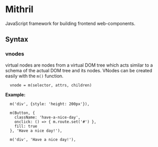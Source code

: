 # Mithril 

JavaScript framework for building frontend web-components.

## Syntax 

### vnodes

virtual nodes are nodes from a virtual DOM tree which acts similar to a schema of the actual DOM tree and its nodes. VNodes can be created easily with the `m()` function. 

```
  vnode = m(selector, attrs, children)
```

**Example:**

```
  m('div', {style: 'height: 200px'}),
          
  m(Button, {
    className: 'have-a-nice-day',
    onclick: () => { m.route.set('#') },
    fill: true
  }, 'Have a nice day!'),
          
  m('div', 'Have a nice day!'),
```
